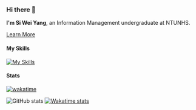 ### Hi there 👋

**I'm Si Wei Yang**, an Information Management undergraduate at NTUNHS.

[Learn More](https://siweiyang.com/)

#### My Skills

[![My Skills](https://skillicons.dev/icons?i=js,ts,html,css,nodejs,go,java,php,py,svelte,tailwind,redis,mysql,mongodb,linux,nginx,docker,postman)](https://skillicons.dev)

#### Stats

[![wakatime](https://wakatime.com/badge/user/a3820300-7569-43d7-bf07-06e3d8b68812.svg)](https://wakatime.com/@a3820300-7569-43d7-bf07-06e3d8b68812)

![GitHub stats](https://github-readme-stats-yangszwei.vercel.app/api?username=yangszwei&show_icons=true)
[![Wakatime stats](https://github-readme-stats-yangszwei.vercel.app/api/wakatime?username=yangszwei&layout=compact)](https://wakatime.com/@yangszwei)

<!--
**yangszwei/yangszwei** is a ✨ _special_ ✨ repository because its `README.md` (this file) appears on your GitHub profile.

Here are some ideas to get you started:

- 🔭 I’m currently working on ...
- 🌱 I’m currently learning ...
- 👯 I’m looking to collaborate on ...
- 🤔 I’m looking for help with ...
- 💬 Ask me about ...
- 📫 How to reach me: ...
- 😄 Pronouns: ...
- ⚡ Fun fact: ...
-->
